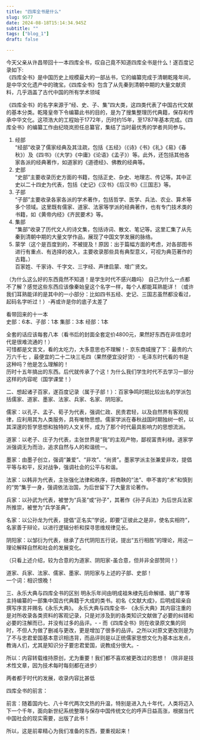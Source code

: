 ```yaml
--- 
title: "四库全书是什么" 
slug: 9577
date: 2024-08-18T15:14:34.945Z 
subtitle: "" 
tags: ["blog_1"] 
draft: false

--- 
```


今天父亲从许昌带回十一本四库全书，叹自己竟不知道四库全书是什么！遂百度记录如下:  
《四库全书》是中国历史上规模最大的一部丛书，它的编纂完成于清朝乾隆年间，是中华文化遗产中的瑰宝。《四库全书》包含了从先秦到清朝中期的大量文献资料，几乎涵盖了古代中国的所有学术领域

《四库全书》的名字来源于“经、史、子、集”四大类，这四类代表了中国古代文献的基本分类。乾隆皇帝下令编纂此书的目的，是为了搜集整理历代典籍，保存和传承中华文化。这项浩大的工程始于1772年，历时约15年，至1787年基本完成。《四库全书》的编纂工作由纪晓岚担任总纂官，集结了当时最优秀的学者共同参与。

1. 经部  
“经部”收录了儒家经典及其注疏，包括《五经》（《诗》《书》《礼》《易》《春秋》）及《四书》（《大学》《中庸》《论语》《孟子》）等。此外，还包括其他各家各派的经典著作，如道家的《道德经》、佛教的经典等。  
2. 史部  
“史部”主要收录历史方面的书籍，包括正史、杂史、地理志、传记等。其中正史以二十四史为代表，包括《史记》《汉书》《后汉书》《三国志》等。  
3. 子部  
“子部”主要收录各家各派的学术著作，包括哲学、医学、兵法、农业、算术等多个领域。这里既有儒家、道家、法家等学派的经典著作，也有专门技术类的书籍，如《黄帝内经》《齐民要术》等。  
4. 集部  
“集部”收录了历代文人的诗文集，包括诗词、散文、笔记等。这里汇集了从先秦到清朝中期的大量文学作品，展现了中国文学发展的脉络。  
5. 蒙学（这个是百度到的，不被提及！原因：出于篇幅方面的考虑，对各部图书进行有重点、有选择的收入，主要收录那些具有典型意义，可视为典范著作的古籍。）  
百家姓、千家诗、千字文、三字经、声律启蒙、增广贤文。 

（为什么这么好的东西竟然不知道！是学生时代不感兴趣吗）
自己为什么一点都不了解？感觉这些东西应该像秦始皇这个名字一样，每个人都能耳熟能详！（或许我们耳熟能详的是其中的一小部分：比如四书五经、史记、三国志虽然都没看过，起码名字听过！）-再或许是你的底子太差了

看带回来的十一本   
史部：6本、子部：1本   集部：3本   经部：1本  

全套的话应该每套八本（看书后的封面全套定价4800元，果然好东西在非信息时代是很难流通的！）  
可惜都是文言文，看的太吃力，大多意思也不理解！- 京东商城搜了下：最贵的六万六千七 ，最便宜的二十二块三毛四（果然便宜没好货）- 毛泽东时代看的书是这种吗？他是怎么理解的！  
历时十五年搞出的东西。后代就传承了个这！为什么我们学生时代不去学习一部分这样的内容呢（国学课堂！）  


二、想起诸子百家，遂百度记录（属于子部！）：‌百家争鸣时期比较出名的学派包括儒家、道家、墨家、法家、兵家、名家、阴阳家。‌  

 ‌儒家‌：以孔子、孟子、荀子为代表，强调仁政、民贵君轻，以及自然界有客观规律，应利用其为人类服务，具有唯物思想。儒家学派在春秋战国时期独树一帜，以其深邃的哲学思想和独特的人文关怀，成为了那个时代最具影响力的思想流派‌。

 ‌道家‌：以老子、庄子为代表，主张世界是“我”的主观产物，鄙视富贵利禄。道家学派强调无为而治，追求自然与人的和谐统一‌。

 ‌墨家‌：由墨子创立，强调“兼爱”、“非攻”、“尚贤”。墨家学派主张兼爱非攻，提倡平等与和平，反对战争，强调社会的公平与和谐‌。

 ‌法家‌：以韩非为代表，主张强化法律和秩序，将商鞅的“法”、申不害的“术”和慎到的“势”集于一身，强调依法治国，为后世留下了大量言论著作‌。

 ‌兵家‌：以孙武为代表，被誉为“兵圣”或“孙子”，其著作《孙子兵法》为后世兵法家所推崇，被誉为“兵学圣典”‌。

 ‌名家‌：以公孙龙为代表，提倡“正名实”学说，即要“正彼此之是非，使名实相符”，名家善于辩论，以进行逻辑分析和探寻思维规律见长‌。

 ‌阴阳家‌：以邹衍为代表，继承了古代阴阳五行说，提出“五行相胜”的理论，用这一理论解释自然和社会的发展变化‌。


（只看上述介绍，较为合意的为道家、阴阳家-虽合意，但并非全部赞同！）


道家、兵家、法家、儒家、墨家、阴阳家与上述的子部、史部！   
一个词：相识恨晚！


三、永乐大典与四库全书的区别
明永乐年间由明成祖朱棣先后命解缙、姚广孝等主持编纂的一部集中国古代典籍于大成的类书。初名《文献大成》，后明成祖亲自撰写序言并赐名《永乐大典》。
永乐大典与四库全书- 《永乐大典》其内容注重的是对所收录各类资料的客观记录，只是对涉及到的各类知识文献做了必要的纠错和必要的注解而已，并没有过多的品评。- - 而《四库全书》则在收录原文集的同时，不但人为做了删减与更改，更是增加了很多的品评。之所以对原文更改则是为了不与忠君爱国基本意识相违背，而品评则是以正统儒家思想文化为基本出发点，教诲人们，尤其是知识分子要忠君爱国，说教成分很大。- 



所以：内容转载维持原创，尤为重要！我们都不喜欢被更改过的思想！（除非是技术性文章，因为技术每时每刻都在进步）




两者都于时代的发展，收录内容比甚低

四库全书的前言：

前言：随着国内七、八十年代两次文热的升温，特别是进入九十年代，人类将迈入下一个千年，面向新世纪系统整理与保存中国传统文化的呼声日益高涨，根据当代中国社会的现实需要，出版了此书！

所以，这是前辈精心为我们准备的东西，要重视起来！









